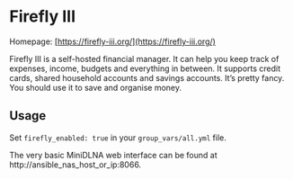# Firefly III

Homepage: [https://firefly-iii.org/](https://firefly-iii.org/)

Firefly III is a self-hosted financial manager. It can help you keep track of expenses, income, budgets and everything in between. It supports credit cards, shared household accounts and savings accounts. It’s pretty fancy. You should use it to save and organise money.

## Usage

Set `firefly_enabled: true` in your `group_vars/all.yml` file.

The very basic MiniDLNA web interface can be found at http://ansible_nas_host_or_ip:8066.
